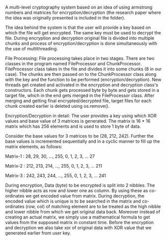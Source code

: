 A multi-level cryptography system based on an idea of using armstrong numbers and matrices for encryption/decryption (the research paper where the idea was originally presented is included in the folder).

The idea behind the system is that the user will provide a key based on which the file will get encrypted. The same key must be used to decrypt the file. During encryption and decryption original file is divided into multiple chunks and process of encryption/decryption is done simultaneously with the use of multithreading.

File Processing:
File processing takes place in two stages. 
There are two classes in the program named FileProcessor and ChunkProcessor.
FileProcessor class takes in the file and divides it into some chunks (8 in our case).
The chunks are then passed on to the ChunkProcessor class along with the key and the function to be performed (encryption/decryption).
New threads get created and activated in the encryption and decryption class's constructors. 
Each chunk gets processed byte by byte and gets stored in a target file, which in the end gets merged in the FileProcessor class.
After merging and getting final encrypted/decrypted file, target files for each chunk created earlier is deleted using os.remove().

Encryption/Decryption in detail:
The user provides a key using which XOR values and base value of 3 matrices is generated.
The matrix is 16 * 16 matrix which has 256 elements and is used to store 1 byte of data.

Consider the base values for 3 matrices to be (28, 212, 242). Further the base values is incremented sequentially and in a cyclic manner to fill up the matrix elements, as follows:

Matrix-1 : 28, 29, 30, ..., 255, 0, 1, 2, 3, ... 27

Matrix-2 : 212, 213, 214, ..., 255, 0, 1, 2, 3, ... 211

Matrix-3 : 242, 243, 244, ..., 255, 0, 1, 2, 3, ... 241

During encryption, Data (byte) to be encrypted is split into 2 nibbles. The higher nibble acts as row and lower one as column. By using these as co-ordinates we get encoded value from matrix.
During decryption, the encoded value which is unique is to be searched in the matrix and co-ordinates (row, col) of matching element are to be treated as the high nibble and lower nibble from which we get original data back.
Moreover instead of creating an actual matrix, we simply use a mathematical formula to get values from the supposed matrix in constant time.
Before the encryption and decryption we also take xor of original data with XOR value that we generated earlier from user key.

